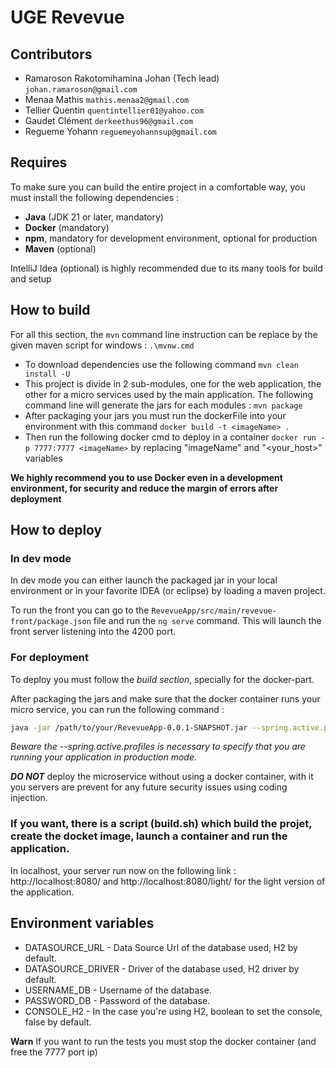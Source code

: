 # UGE Revevue

## Contributors 

- Ramaroson Rakotomihamina Johan (Tech lead) ```johan.ramaroson@gmail.com```
- Menaa Mathis ```mathis.menaa2@gmail.com```
- Tellier Quentin ```quentintellier01@yahoo.com```
- Gaudet Clément  ```derkeethus96@gmail.com```
- Regueme Yohann ```reguemeyohannsup@gmail.com```

## Requires

To make sure you can build the entire project in a comfortable way, you must install the following dependencies :

- **Java** (JDK 21 or later, mandatory)
- **Docker** (mandatory)
- **npm**, mandatory for development environment, optional for production
- **Maven** (optional)

IntelliJ Idea (optional) is highly recommended due to its many tools for build and setup

## How to build

For all this section, the ```mvn``` command line instruction can be replace by the given maven script for windows : 
```.\mvnw.cmd```

- To download dependencies use the following command ```mvn clean install -U```
- This project is divide in 2 sub-modules, one for the web application, the other for a micro services used by the main application. The following command line will generate the jars for each modules : ```mvn package```
- After packaging your jars you must run the dockerFile into your environment with this command ```docker build -t <imageName> .```
- Then run the following docker cmd to deploy in a container ```docker run -p 7777:7777 <imageName>``` by replacing "imageName" and "<your_host>" variables

**We highly recommend you to use Docker even in a development environment, for security and reduce the margin of errors after deployment**

## How to deploy

### In dev mode

In dev mode you can either launch the packaged jar in your local environment or in your favorite IDEA (or eclipse) by loading a maven project.

To run the front you can go to the ```RevevueApp/src/main/revevue-front/package.json``` file and run the ```ng serve``` command. This will launch the front server listening into the 4200 port.


### For deployment

To deploy you must follow the *build section*, specially for the docker-part.

After packaging the jars and make sure that the docker container runs your micro service, you can run the following command : 
```sh
java -jar /path/to/your/RevevueApp-0.0.1-SNAPSHOT.jar --spring.active.profiles=prod
```

*Beware the --spring.active.profiles is necessary to specify that you are running your application in production mode.*

***DO NOT*** deploy the microservice without using a docker container, with it you servers are prevent for any future security issues using coding injection.

### __If you want, there is a script (build.sh) which build the projet, create the docket image, launch a container and run the application.__

In localhost, your server run now on the following link : http://localhost:8080/ and http://localhost:8080/light/ for the light version of the application.

## Environment variables

- DATASOURCE_URL - Data Source Url of the database used, H2 by default.
- DATASOURCE_DRIVER - Driver of the database used, H2 driver by default.
- USERNAME_DB - Username of the database.
- PASSWORD_DB - Password of the database.
- CONSOLE_H2 - In the case you're using H2, boolean to set the console, false by default.

**Warn** If you want to run the tests you must stop the docker container (and free the 7777 port ip)